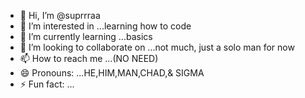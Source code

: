 - 👋 Hi, I’m @suprrraa
- 👀 I’m interested in ...learning how to code
- 🌱 I’m currently learning ...basics
- 💞️ I’m looking to collaborate on ...not much, just a solo man for now
- 📫 How to reach me ...(NO NEED)
- 😄 Pronouns: ...HE,HIM,MAN,CHAD,& SIGMA 
- ⚡ Fun fact: ...

<!---
suprrraa/suprrraa is a ✨ special ✨ repository because its `README.md` (this file) appears on your GitHub profile.
You can click the Preview link to take a look at your changes.
--->
